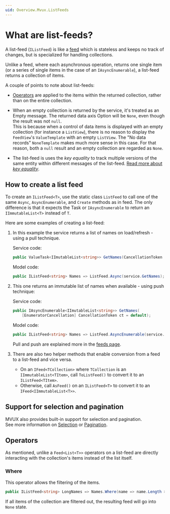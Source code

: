 ```yaml
---
uid: Overview.Mvux.ListFeeds
---
```


# What are list-feeds?

A list-feed (`IListFeed`) is like a [feed](xref:Overview.Mvux.Feeds) which is stateless and keeps no track of changes, but is specialized for handling collections.

Unlike a feed, where each asynchronous operation, returns one single item (or a series of single items in the case of an `IAsyncEnumerable`), a list-feed returns a collection of items.  

A couple of points to note about list-feeds:

- [Operators](#operators) are applied to the items within the returned collection, rather than on the entire collection.

- When an empty collection is returned by the service, it's treated as an Empty message. The returned data axis Option will be `None`, even though the result was not `null`.  
This is because when a control of data items is displayed with an empty collection (for instance a `ListView`), there is no reason to display the `FeedView`'s `ValueTemplate` with an empty `ListView`. The "No data records" `NoneTemplate` makes much more sense in this case. For that reason, both a `null` result and an empty collection are regarded as `None`.

- The list-feed is uses the _key equality_ to track multiple versions of the same entity within different messages of the list-feed.
[Read more about _key equality_](xref:Overview.KeyEquality.Concept).

## How to create a list feed

To create an `IListFeed<T>`, use the static class `ListFeed` to call one of the same `Async`, `AsyncEnumerable`, and `Create` methods as in feed. The only difference is that it expects the Task or `IAsyncEnumerable` to return an `IImmutableList<T>` instead of `T`.

Here are some examples of creating a list-feed:

1. In this example the service returns a list of names on load/refresh - using a pull technique.

    Service code:

    ```csharp
    public ValueTask<IImutableList<string>> GetNames(CancellationToken ct = default);
    ```

    Model code:

    ```csharp
    public IListFeed<string> Names => ListFeed.Async(service.GetNames);
    ```

2. This one returns an immutable list of names when available - using push technique:

    Service code:  

    ```csharp
    public IAsyncEnumerable<IImutableList<string>> GetNames(
        [EnumeratorCancellation] CancellationToken ct = default);
    ```

    Model code:

    ```csharp
    public IListFeed<string> Names => ListFeed.AsyncEnumerable(service.GetNames);
    ```

    Pull and push are explained more in the [feeds page](xref:Overview.Mvux.Feeds#creation-of-feeds).

3. There are also two helper methods that enable conversion from a feed to a list-feed and vice versa.

     - On an `IFeed<TCollection>` where `TCollection` is an `IImmutableList<TItem>`, call `ToListFeed()` to convert it to an `IListFeed<TItem>`.
     - Otherwise, call `AsFeed()` on an `IListFeed<T>` to convert it to an `IFeed<IImmutableList<T>>`.

## Support for selection and pagination

MVUX also provides built-in support for selection and pagination.  
See more information on [Selection](xref:Overview.Mvux.Advanced.Selection) or [Pagination](xref:Overview.Mvux.Advanced.Pagination).

## Operators

As mentioned, unlike a `Feed<List<T>>` operators on a list-feed are directly interacting with the collection's items instead of the list itself.

### Where

This operator allows the filtering of the items.  

```csharp
public IListFeed<string> LongNames => Names.Where(name => name.Length >= 10);
```

If all items of the collection are filtered out, the resulting feed will go into `None` state.

